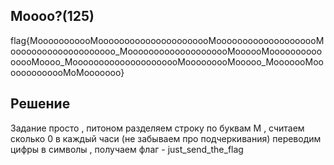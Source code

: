 Moooo?(125)
-

flag{MooooooooooMoooooooooooooooooooooMoooooooooooooooooooMoooooooooooooooooooo_MoooooooooooooooooooMoooooMooooooooooooooMoooo_MooooooooooooooooooooMooooooooMooooo_MooooooMooooooooooooMoMooooooo}

Решение
-

Задание просто , питоном разделяем строку по буквам М , считаем сколько 0 в каждый часи (не забываем про подчеркивания) переводим цифры в символы , получаем флаг - just_send_the_flag
